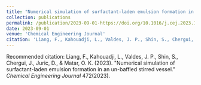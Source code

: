 ```yaml
---
title: "Numerical simulation of surfactant-laden emulsion formation in an un-baffled stirred vessel"
collection: publications
permalink: /publication/2023-09-01-https://doi.org/10.1016/j.cej.2023.144807
date: 2023-09-01
venue: 'Chemical Engineering Journal'
citation: 'Liang, F., Kahouadji, L., Valdes, J. P., Shin, S., Chergui, J., Juric, D., &amp; Matar, O. K. (2023). &quot;Numerical simulation of surfactant-laden emulsion formation in an un-baffled stirred vessel.&quot; <i>Chemical Engineering Journal</i> 472(2023).'
---
```

Recommended citation: Liang, F., Kahouadji, L., Valdes, J. P., Shin, S., Chergui, J., Juric, D., & Matar, O. K. (2023). "Numerical simulation of surfactant-laden emulsion formation in an un-baffled stirred vessel." <i>Chemical Engineering Journal</i> 472(2023).